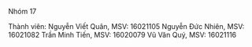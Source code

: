﻿Nhóm 17

Thành viên:
Nguyễn Viết Quân, MSV: 16021105
Nguyễn Đức Nhiên, MSV: 16021082
Trần Minh Tiến, MSV: 16020079
Vũ Văn Quý, MSV: 16021116